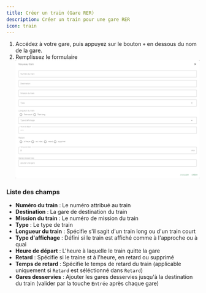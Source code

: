 ```yaml
---
title: Créer un train (Gare RER)
description: Créer un train pour une gare RER
icon: train
---
```

1. Accédez à votre gare, puis appuyez sur le bouton `+` en dessous du nom de la gare.
2. Remplissez le formulaire
   ![Créer un train](/assets/figures/fig9.png)

### Liste des champs

* **Numéro du train** : Le numéro attribué au train
* **Destination** : La gare de destination du train
* **Mission du train** : Le numéro de mission du train
* **Type** : Le type de train
* **Longueur du train** : Spécifie s'il sagit d'un train long ou d'un train court
* **Type d'affichage** : Défini si le train est affiché comme à l'approche ou à quai
* **Heure de départ** : L'heure à laquelle le train quitte la gare
* **Retard** : Spécifie si le traine st à l'heure, en retard ou supprimé
* **Temps de retard** : Spécifie le temps de retard du train (applicable uniquement si `Retard` est séléctionné dans `Retard`)
* **Gares desservies** : Ajouter les gares desservies jusqu'à la destination du train (valider par la touche `Entrée` après chaque gare)
